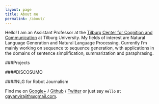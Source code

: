 ```yaml
---
layout: page
title: About me
permalink: /about/
---
```


Hello! I am an Assistant Professor at the [Tilburg Center for Cognition and Communication][ticc] at Tilburg University. My fields of interest are Natural Language Generation and Natural Language Processing. Currently I’m mainly working on sequence to sequence generation, with applications in the domains of sentence simplification, summarization and paraphrasing.

###Projects

####DISCOSUMO


####NLG for Robot Journalism

Find me on [Google+][google] / [Github][github] / [Twitter][Twitter] or just say `Hello` at 
[gayanvirajith@gmail.com](gayanvirajith@gmail.com).


[ticc]: https://www.tilburguniversity.edu/research/institutes-and-research-groups/ticc/
[m]: http://mearch.com
[pw]: http://processwire.com
[pwf]: http://processwire.com/talk
[jekyll]: http://jekyllrb.com
[github]: https://github.com/gayanvirajith
[google]: https://plus.google.com/+GayanVirajith
[twitter]: https://twitter.com/gayanvirajith
[tf]: http://template-factory.nl
[m]: http://mearch.com
[pw]: http://processwire.com
[pwf]: http://processwire.com/talk
[jekyll]: http://jekyllrb.com
[github]: https://github.com/gayanvirajith
[google]: https://plus.google.com/+GayanVirajith
[twitter]: https://twitter.com/gayanvirajith
